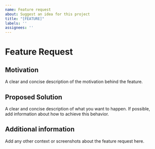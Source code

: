 ```yaml
---
name: Feature request
about: Suggest an idea for this project
title: "[FEATURE]"
labels: ''
assignees: ''
---
```


# Feature Request

## Motivation

A clear and concise description of the motivation behind the feature.

## Proposed Solution

A clear and concise description of what you want to happen. If possible, add information about how to achieve this behavior.

## Additional information

Add any other context or screenshots about the feature request here.
